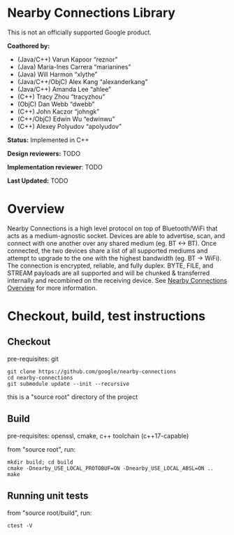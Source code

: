# Nearby Connections Library

This is not an officially supported Google product.

**Coathored by:**
*  (Java/C++) Varun Kapoor “reznor”
*  (Java) Maria-Ines Carrera “marianines”
*  (Java) Will Harmon “xlythe”
*  (Java/C++/ObjC) Alex Kang “alexanderkang”
*  (Java/C++) Amanda Lee “ahlee”
*  (C++) Tracy Zhou “tracyzhou”
*  (ObjC) Dan Webb “dwebb”
*  (C++) John Kaczor “johngk”
*  (C++/ObjC) Edwin Wu “edwinwu”
*  (C++) Alexey Polyudov “apolyudov”

**Status:** Implemented in C++

**Design reviewers:** TODO

**Implementation reviewer**: TODO

**Last Updated:** TODO

# Overview

Nearby Connections is a high level protocol on top of Bluetooth/WiFi that acts
as a medium-agnostic socket. Devices are able to advertise, scan, and connect
with one another over any shared medium (eg. BT <-> BT).
Once connected, the two devices share a list of all supported mediums and
attempt to upgrade to the one with the highest bandwidth (eg. BT -> WiFi).
The connection is encrypted, reliable, and fully duplex. BYTE, FILE, and STREAM
payloads are all supported and will be chunked & transferred internally and
recombined on the receiving device.
See [Nearby Connections Overview](https://developers.google.com/nearby/connections/overview)
for more information.

# Checkout, build, test instructions
## Checkout
pre-requisites: git
```
git clone https://github.com/google/nearby-connections
cd nearby-connections
git submodule update --init --recursive
```

this is a "source root" directory of the project

## Build
pre-requisites:
openssl, cmake, c++ toolchain (c++17-capable)

from "source root", run:

```
mkdir build; cd build
cmake -Dnearby_USE_LOCAL_PROTOBUF=ON -Dnearby_USE_LOCAL_ABSL=ON ..
make
```
## Running unit tests

from "source root/build", run:

```
ctest -V
```
